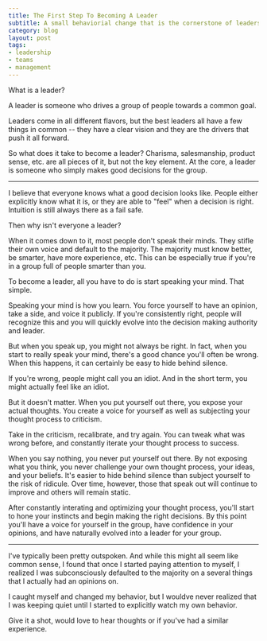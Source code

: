```yaml
---
title: The First Step To Becoming A Leader
subtitle: A small behaviorial change that is the cornerstone of leadership.   
category: blog
layout: post
tags: 
- leadership
- teams
- management
---
```


What is a leader? 

A leader is someone who drives a group of people towards a common goal. 

Leaders come in all different flavors, but the best leaders all have a few things in common -- they have a clear vision and they are the drivers that push it all forward. 

So what does it take to become a leader? Charisma, salesmanship, product sense, etc. are all pieces of it, but not the key element. At the core, a leader is someone who simply makes good decisions for the group.

<hr>

I believe that everyone knows what a good decision looks like. People either explicitly know what it is, or they are able to "feel" when a decision is right. Intuition is still always there as a fail safe. 

Then why isn't everyone a leader?

When it comes down to it, most people don't speak their minds. They stifle their own voice and default to the majority. The majority must know better, be smarter, have more experience, etc. This can be especially true if you're in a group full of people smarter than you. 

To become a leader, all you have to do is start speaking your mind. That simple. 

Speaking your mind is how you learn. You force yourself to have an opinion, take a side, and voice it publicly. If you're consistently right, people will recognize this and you will quickly evolve into the decision making authority and leader.

But when you speak up, you might not always be right. In fact, when you start to really speak your mind, there's a good chance you'll often be wrong. When this happens, it can certainly be easy to hide behind silence. 

If you're wrong, people might call you an idiot. And in the short term, you might actually feel like an idiot. 

But it doesn't matter. When you put yourself out there, you expose your actual thoughts. You create a voice for yourself as well as subjecting your thought process to criticism. 

Take in the criticism, recalibrate, and try again. You can tweak what was wrong before, and constantly iterate your thought process to success.

When you say nothing, you never put yourself out there. By not exposing what you think, you never challenge your own thought process, your ideas, and your beliefs. It's easier to hide behind silence than subject yourself to the risk of ridicule. Over time, however, those that speak out will continue to improve and others will remain static. 

After constantly interating and optimizing your thought process, you'll start to hone your instincts and begin making the right decisions. By this point you'll have a voice for yourself in the group, have confidence in your opinions, and have naturally evolved into a leader for your group.

<hr>

I've typically been pretty outspoken. And while this might all seem like common sense, I found that once I started paying attention to myself, I realized I was subconsciously defaulted to the majority on a several things that I actually had an opinions on. 

I caught myself and changed my behavior, but I wouldve never realized that I was keeping quiet until I started to explicitly watch my own behavior. 

Give it a shot, would love to hear thoughts or if you've had a similar experience.